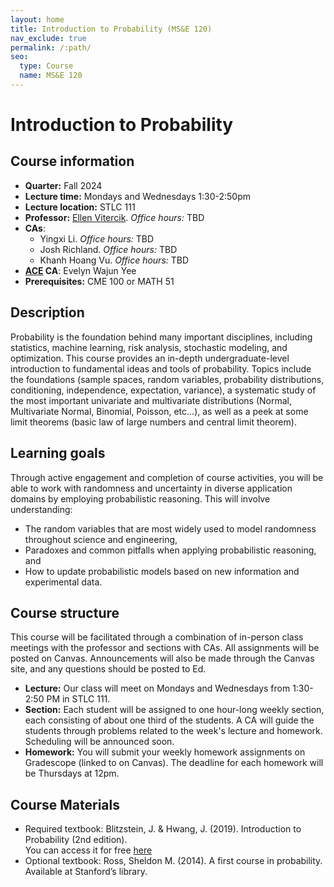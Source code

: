 ```yaml
---
layout: home
title: Introduction to Probability (MS&E 120)
nav_exclude: true
permalink: /:path/
seo:
  type: Course
  name: MS&E 120
---
```


# Introduction to Probability

## Course information

- **Quarter:** Fall 2024
- **Lecture time:** Mondays and Wednesdays 1:30-2:50pm
- **Lecture location:** STLC 111
- **Professor:** [Ellen Vitercik](https://vitercik.github.io). *Office hours:* TBD
- **CAs**:
  - Yingxi Li. *Office hours:* TBD
  - Josh Richland. *Office hours:* TBD
  - Khanh Hoang Vu. *Office hours:* TBD
- **[ACE](https://engineering.stanford.edu/students-academics/equity-and-inclusion-initiatives/undergraduate-programs/additional-courses) CA**: Evelyn Wajun Yee
- **Prerequisites:**  CME 100 or MATH 51

## Description

Probability is the foundation behind many important disciplines, including statistics, machine learning, risk analysis, stochastic modeling, and optimization. This course provides an in-depth undergraduate-level introduction to fundamental ideas and tools of probability. Topics include the foundations (sample spaces, random variables, probability distributions, conditioning, independence, expectation, variance), a systematic study of the most important univariate and multivariate distributions (Normal, Multivariate Normal, Binomial, Poisson, etc...), as well as a peek at some limit theorems (basic law of large numbers and central limit theorem).

## Learning goals

Through active engagement and completion of course activities, you will be able to work with randomness and uncertainty in diverse application domains by employing probabilistic reasoning. This will involve understanding:
- The random variables that are most widely used to model randomness throughout science and engineering,
- Paradoxes and common pitfalls when applying probabilistic reasoning, and
- How to update probabilistic models based on new information and experimental data.

## Course structure

This course will be facilitated through a combination of in-person class meetings with the professor and sections with CAs. All assignments will be posted on Canvas. Announcements will also be made through the Canvas site, and any questions should be posted to Ed.
- **Lecture:** Our class will meet on Mondays and Wednesdays from 1:30-2:50 PM in STLC 111.
- **Section:** Each student will be assigned to one hour-long weekly section, each consisting of about one third of the students. A CA will guide the students through problems related to the week's lecture and homework. Scheduling will be announced soon.
- **Homework:** You will submit your weekly homework assignments on Gradescope (linked to on Canvas). The deadline for each homework will be Thursdays at 12pm.

## Course Materials
- Required textbook: Blitzstein, J. & Hwang, J. (2019). Introduction to Probability (2nd edition).  
You can access it for free [here](https://drive.google.com/file/d/1VmkAAGOYCTORq1wxSQqy255qLJjTNvBI/view?usp=sharing)
- Optional textbook: Ross, Sheldon M. (2014). A first course in probability.  
Available at Stanford’s library.